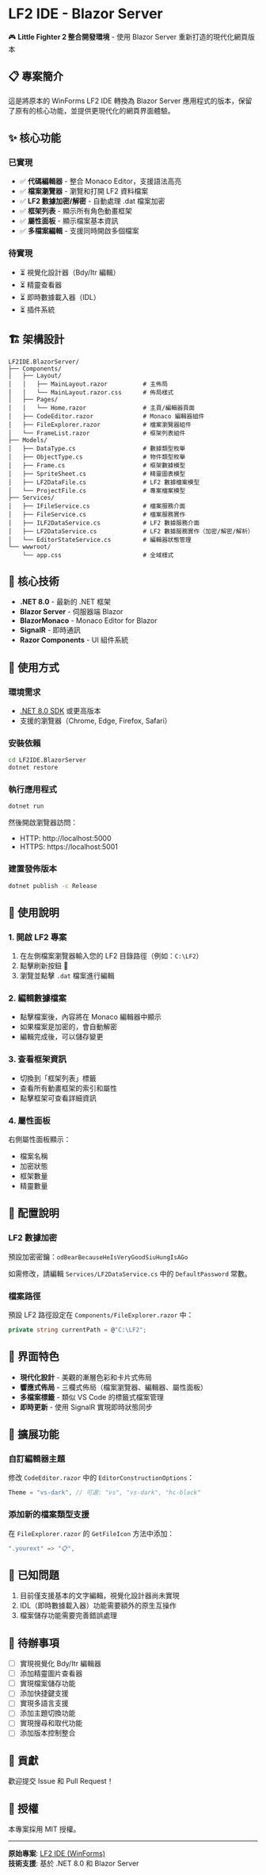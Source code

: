 # LF2 IDE - Blazor Server

🎮 **Little Fighter 2 整合開發環境** - 使用 Blazor Server 重新打造的現代化網頁版本

## 📋 專案簡介

這是將原本的 WinForms LF2 IDE 轉換為 Blazor Server 應用程式的版本，保留了原有的核心功能，並提供更現代化的網頁界面體驗。

## ✨ 核心功能

### 已實現
- ✅ **代碼編輯器** - 整合 Monaco Editor，支援語法高亮
- ✅ **檔案瀏覽器** - 瀏覽和打開 LF2 資料檔案
- ✅ **LF2 數據加密/解密** - 自動處理 .dat 檔案加密
- ✅ **框架列表** - 顯示所有角色動畫框架
- ✅ **屬性面板** - 顯示檔案基本資訊
- ✅ **多檔案編輯** - 支援同時開啟多個檔案

### 待實現
- ⏳ 視覺化設計器（Bdy/Itr 編輯）
- ⏳ 精靈查看器
- ⏳ 即時數據載入器（IDL）
- ⏳ 插件系統

## 🏗️ 架構設計

```
LF2IDE.BlazorServer/
├── Components/
│   ├── Layout/
│   │   ├── MainLayout.razor          # 主佈局
│   │   └── MainLayout.razor.css      # 佈局樣式
│   ├── Pages/
│   │   └── Home.razor                # 主頁/編輯器頁面
│   ├── CodeEditor.razor              # Monaco 編輯器組件
│   ├── FileExplorer.razor            # 檔案瀏覽器組件
│   └── FrameList.razor               # 框架列表組件
├── Models/
│   ├── DataType.cs                   # 數據類型枚舉
│   ├── ObjectType.cs                 # 物件類型枚舉
│   ├── Frame.cs                      # 框架數據模型
│   ├── SpriteSheet.cs                # 精靈圖表模型
│   ├── LF2DataFile.cs                # LF2 數據檔案模型
│   └── ProjectFile.cs                # 專案檔案模型
├── Services/
│   ├── IFileService.cs               # 檔案服務介面
│   ├── FileService.cs                # 檔案服務實作
│   ├── ILF2DataService.cs            # LF2 數據服務介面
│   ├── LF2DataService.cs             # LF2 數據服務實作（加密/解密/解析）
│   └── EditorStateService.cs         # 編輯器狀態管理
└── wwwroot/
    └── app.css                       # 全域樣式
```

## 🎯 核心技術

- **.NET 8.0** - 最新的 .NET 框架
- **Blazor Server** - 伺服器端 Blazor
- **BlazorMonaco** - Monaco Editor for Blazor
- **SignalR** - 即時通訊
- **Razor Components** - UI 組件系統

## 🚀 使用方式

### 環境需求

- [.NET 8.0 SDK](https://dotnet.microsoft.com/download/dotnet/8.0) 或更高版本
- 支援的瀏覽器（Chrome, Edge, Firefox, Safari）

### 安裝依賴

```bash
cd LF2IDE.BlazorServer
dotnet restore
```

### 執行應用程式

```bash
dotnet run
```

然後開啟瀏覽器訪問：
- HTTP: http://localhost:5000
- HTTPS: https://localhost:5001

### 建置發佈版本

```bash
dotnet publish -c Release
```

## 📖 使用說明

### 1. 開啟 LF2 專案

1. 在左側檔案瀏覽器輸入您的 LF2 目錄路徑（例如：`C:\LF2`）
2. 點擊刷新按鈕 🔄
3. 瀏覽並點擊 `.dat` 檔案進行編輯

### 2. 編輯數據檔案

- 點擊檔案後，內容將在 Monaco 編輯器中顯示
- 如果檔案是加密的，會自動解密
- 編輯完成後，可以儲存變更

### 3. 查看框架資訊

- 切換到「框架列表」標籤
- 查看所有動畫框架的索引和屬性
- 點擊框架可查看詳細資訊

### 4. 屬性面板

右側屬性面板顯示：
- 檔案名稱
- 加密狀態
- 框架數量
- 精靈數量

## 🔧 配置說明

### LF2 數據加密

預設加密密鑰：`odBearBecauseHeIsVeryGoodSiuHungIsAGo`

如需修改，請編輯 `Services/LF2DataService.cs` 中的 `DefaultPassword` 常數。

### 檔案路徑

預設 LF2 路徑設定在 `Components/FileExplorer.razor` 中：
```csharp
private string currentPath = @"C:\LF2";
```

## 🎨 界面特色

- **現代化設計** - 美觀的漸層色彩和卡片式佈局
- **響應式佈局** - 三欄式佈局（檔案瀏覽器、編輯器、屬性面板）
- **多檔案標籤** - 類似 VS Code 的標籤式檔案管理
- **即時更新** - 使用 SignalR 實現即時狀態同步

## 🧩 擴展功能

### 自訂編輯器主題

修改 `CodeEditor.razor` 中的 `EditorConstructionOptions`：

```csharp
Theme = "vs-dark", // 可選: "vs", "vs-dark", "hc-black"
```

### 添加新的檔案類型支援

在 `FileExplorer.razor` 的 `GetFileIcon` 方法中添加：

```csharp
".yourext" => "📋",
```

## 🐛 已知問題

1. 目前僅支援基本的文字編輯，視覺化設計器尚未實現
2. IDL（即時數據載入器）功能需要額外的原生互操作
3. 檔案儲存功能需要完善錯誤處理

## 📝 待辦事項

- [ ] 實現視覺化 Bdy/Itr 編輯器
- [ ] 添加精靈圖片查看器
- [ ] 實現檔案儲存功能
- [ ] 添加快捷鍵支援
- [ ] 實現多語言支援
- [ ] 添加主題切換功能
- [ ] 實現搜尋和取代功能
- [ ] 添加版本控制整合

## 🤝 貢獻

歡迎提交 Issue 和 Pull Request！

## 📄 授權

本專案採用 MIT 授權。

---

**原始專案**: [LF2 IDE (WinForms)](https://github.com/ahmetsait/LF2.IDE)  
**技術支援**: 基於 .NET 8.0 和 Blazor Server

